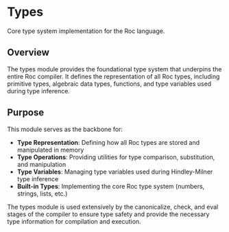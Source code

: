 # Types

Core type system implementation for the Roc language.

## Overview

The types module provides the foundational type system that underpins the entire Roc compiler. It defines the representation of all Roc types, including primitive types, algebraic data types, functions, and type variables used during type inference.

## Purpose

This module serves as the backbone for:
- **Type Representation**: Defining how all Roc types are stored and manipulated in memory
- **Type Operations**: Providing utilities for type comparison, substitution, and manipulation
- **Type Variables**: Managing type variables used during Hindley-Milner type inference
- **Built-in Types**: Implementing the core Roc type system (numbers, strings, lists, etc.)

The types module is used extensively by the canonicalize, check, and eval stages of the compiler to ensure type safety and provide the necessary type information for compilation and execution.
